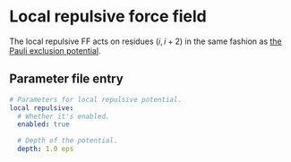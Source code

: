 # Local repulsive force field

The local repulsive FF acts on residues $(i, i+2)$ in the same fashion as [the Pauli exclusion potential](_pauli).

## Parameter file entry

```yaml
# Parameters for local repulsive potential.
local repulsive:
  # Whether it's enabled.
  enabled: true

  # Depth of the potential.
  depth: 1.0 eps
```
